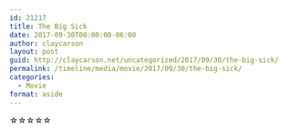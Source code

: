 ```yaml
---
id: 21217
title: The Big Sick
date: 2017-09-30T00:00:00-06:00
author: claycarson
layout: post
guid: http://claycarson.net/uncategorized/2017/09/30/the-big-sick/
permalink: /timeline/media/movie/2017/09/30/the-big-sick/
categories:
  - Movie
format: aside
---
```

<div class="media-details"></div>

<div class="media-creator"></div>

<div class="media-rating">☆☆☆☆☆</div>